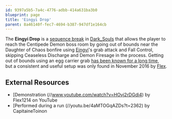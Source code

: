 ```yaml
---
id: 9397a5b5-7a4c-4776-adbb-414a631ba3b0
blueprint: page
title: 'Eingyi Drop'
parent: 8a46140f-fec7-4694-b387-947df1e164cb
---
```

The **Eingyi Drop** is a [sequence break](/sequence-break) in [Dark_Souls](/darksouls) that allows the player to reach the Centipede Demon boss room by going out of bounds near the Daughter of Chaos bonfire using [Eingyi](//darksouls.wikidot.com/eingyi)'s grab attack and Fall Control, skipping Ceaseless Discharge and Demon Firesage in the process. Getting out of bounds using an egg carrier grab [has been known for a long time](//www.youtube.com/watch?v=LTqtAYV1T7I), but a consistent and useful setup was only found in November 2016 by [Flex](//www.youtube.com/channel/UCWXn4Otmbyv_0oeoI0OU-5w).

## External Resources

- [Demonstration (//www.youtube.com/watch?v=HOvj2rDGdi4) by Flex1214 on YouTube
- [Performed during a run (//youtu.be/4aMTOGqAZDs?t=2362) by CapitaineToinon
